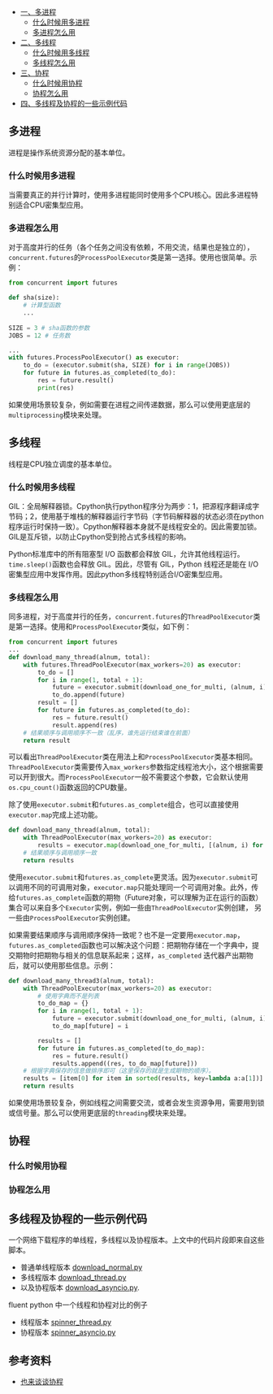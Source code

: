 <!-- GFM-TOC -->
* [一、多进程](#多进程)
    * [什么时候用多进程](#什么时候用多进程)
    * [多进程怎么用](#多进程怎么用)
* [二、多线程](#多线程)
    * [什么时候用多线程](#什么时候用多线程)
    * [多线程怎么用](#多线程怎么用)
* [三、协程](#协程)
    * [什么时候用协程](#什么时候用协程)
    * [协程怎么用](#协程怎么用)
* [四、多线程及协程的一些示例代码](#多线程及协程的一些示例代码)
<!-- GFM-TOC -->

## 多进程
进程是操作系统资源分配的基本单位。
### 什么时候用多进程
当需要真正的并行计算时，使用多进程能同时使用多个CPU核心。因此多进程特别适合CPU密集型应用。
### 多进程怎么用
对于高度并行的任务（各个任务之间没有依赖，不用交流，结果也是独立的），``concurrent.futures``的``ProcessPoolExecutor``类是第一选择。使用也很简单。示例：
```python
from concurrent import futures

def sha(size):
    # 计算型函数
    ...
    
SIZE = 3 # sha函数的参数
JOBS = 12 # 任务数

...
with futures.ProcessPoolExecutor() as executor:
    to_do = (executor.submit(sha, SIZE) for i in range(JOBS))
    for future in futures.as_completed(to_do):
        res = future.result()
        print(res)
```
如果使用场景较复杂，例如需要在进程之间传递数据，那么可以使用更底层的``multiprocessing``模块来处理。

## 多线程
线程是CPU独立调度的基本单位。

### 什么时候用多线程
GIL：全局解释器锁。Cpython执行python程序分为两步：1，把源程序翻译成字节码；2，使用基于堆栈的解释器运行字节码（字节码解释器的状态必须在python程序运行时保持一致）。Cpython解释器本身就不是线程安全的。因此需要加锁。GIL是互斥锁，以防止Cpython受到抢占式多线程的影响。

Python标准库中的所有阻塞型 I/O 函数都会释放 GIL，允许其他线程运行。``time.sleep()``函数也会释放 GIL。因此，尽管有 GIL，Python 线程还是能在 I/O 密集型应用中发挥作用。因此python多线程特别适合I/O密集型应用。

### 多线程怎么用
同多进程，对于高度并行的任务，``concurrent.futures``的``ThreadPoolExecutor``类是第一选择。使用和``ProcessPoolExecutor``类似，如下例：
```python
from concurrent import futures
...
def download_many_thread(alnum, total):
    with futures.ThreadPoolExecutor(max_workers=20) as executor:
        to_do = []
        for i in range(1, total + 1):
            future = executor.submit(download_one_for_multi, (alnum, i))
            to_do.append(future)
        result = []
        for future in futures.as_completed(to_do):
            res = future.result()
            result.append(res)
    # 结果顺序与调用顺序不一致（乱序，谁先运行结束谁在前面）
    return result
```
可以看出``ThreadPoolExecutor``类在用法上和``ProcessPoolExecutor``类基本相同。``ThreadPoolExecutor``类需要传入``max_workers``参数指定线程池大小，这个根据需要可以开到很大。而``ProcessPoolExecutor``一般不需要这个参数，它会默认使用``os.cpu_count()``函数返回的CPU数量。

除了使用``executor.submit``和``futures.as_complete``组合，也可以直接使用``executor.map``完成上述功能。
```python
def download_many_thread(alnum, total):
    with ThreadPoolExecutor(max_workers=20) as executor:
        results = executor.map(download_one_for_multi, [(alnum, i) for i in range(1, total + 1)])
    # 结果顺序与调用顺序一致
    return results
```
使用``executor.submit``和``futures.as_complete``更灵活。因为``executor.submit``可以调用不同的可调用对象，``executor.map``只能处理同一个可调用对象。此外，传给``futures.as_complete``函数的期物（Future对象，可以理解为正在运行的函数）集合可以来自多个``Executor``实例，例如一些由``ThreadPoolExecutor``实例创建， 另一些由``ProcessPoolExecutor``实例创建。

如果需要结果顺序与调用顺序保持一致呢？也不是一定要用``executor.map``，``futures.as_completed``函数也可以解决这个问题：把期物存储在一个字典中，提交期物时把期物与相关的信息联系起来；这样，``as_completed`` 迭代器产出期物后，就可以使用那些信息。示例：
```python
def download_many_thread3(alnum, total):
    with ThreadPoolExecutor(max_workers=20) as executor:
        # 使用字典而不是列表
        to_do_map = {}
        for i in range(1, total + 1):
            future = executor.submit(download_one_for_multi, (alnum, i))
            to_do_map[future] = i

        results = []
        for future in futures.as_completed(to_do_map):
            res = future.result()
            results.append((res, to_do_map[future]))
    # 根据字典保存的信息做排序即可（这里保存的就是生成期物的顺序）。
    results = [item[0] for item in sorted(results, key=lambda a:a[1])]
    return results
```

如果使用场景较复杂，例如线程之间需要交流，或者会发生资源争用，需要用到锁或信号量。那么可以使用更底层的``threading``模块来处理。

## 协程



### 什么时候用协程

### 协程怎么用

## 多线程及协程的一些示例代码
一个网络下载程序的单线程，多线程以及协程版本。上文中的代码片段即来自这些脚本。
- 普通单线程版本 [download_normal.py](https://github.com/hangxuu/Notes-and-Blog/blob/master/codes/concurrency/download_normal.py)
- 多线程版本 [download_thread.py](https://github.com/hangxuu/Notes-and-Blog/blob/master/codes/concurrency/download_thread.py)
- 以及协程版本 [download_asyncio.py](https://github.com/hangxuu/Notes-and-Blog/blob/master/codes/concurrency/download_asyncio.py).

fluent python 中一个线程和协程对比的例子
- 线程版本 [spinner_thread.py](https://github.com/hangxuu/Notes-and-Blog/blob/master/codes/concurrency/spinner_thread.py)
- 协程版本 [spinner_asyncio.py](https://github.com/hangxuu/Notes-and-Blog/blob/master/codes/concurrency/spinner_asyncio.py)

## 参考资料
- [也来谈谈协程](https://zhuanlan.zhihu.com/p/147608872)